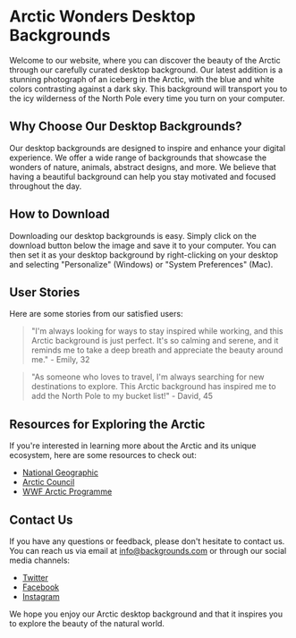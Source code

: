 <!--font:Montserrat-->

# Arctic Wonders Desktop Backgrounds

Welcome to our website, where you can discover the beauty of the Arctic through our carefully curated desktop background. Our latest addition is a stunning photograph of an iceberg in the Arctic, with the blue and white colors contrasting against a dark sky. This background will transport you to the icy wilderness of the North Pole every time you turn on your computer.

## Why Choose Our Desktop Backgrounds?

Our desktop backgrounds are designed to inspire and enhance your digital experience. We offer a wide range of backgrounds that showcase the wonders of nature, animals, abstract designs, and more. We believe that having a beautiful background can help you stay motivated and focused throughout the day.

## How to Download

Downloading our desktop backgrounds is easy. Simply click on the download button below the image and save it to your computer. You can then set it as your desktop background by right-clicking on your desktop and selecting "Personalize" (Windows) or "System Preferences" (Mac).

## User Stories

Here are some stories from our satisfied users:

> "I'm always looking for ways to stay inspired while working, and this Arctic background is just perfect. It's so calming and serene, and it reminds me to take a deep breath and appreciate the beauty around me." - Emily, 32

> "As someone who loves to travel, I'm always searching for new destinations to explore. This Arctic background has inspired me to add the North Pole to my bucket list!" - David, 45

## Resources for Exploring the Arctic

If you're interested in learning more about the Arctic and its unique ecosystem, here are some resources to check out:

- [National Geographic](#)
- [Arctic Council](#)
- [WWF Arctic Programme](#)

## Contact Us

If you have any questions or feedback, please don't hesitate to contact us. You can reach us via email at [info@backgrounds.com](mailto:info@backgrounds.com) or through our social media channels:

- [Twitter](#)
- [Facebook](#)
- [Instagram](#)

We hope you enjoy our Arctic desktop background and that it inspires you to explore the beauty of the natural world.

<!--

Write me content for website with wallpaper which alt text is:

"A photograph of an iceberg in the Arctic, with the blue and white colors contrasting against a dark sky."

The name/title of the page should not be 1:1 copy of the alt text but rather a real content of the website which is using this wallpaper.

- Use markdown format 
- Start with heading
- Heading should be short and concise
- The content should look like a real website 
- The website should not be about the wallpaper, wallpaper is just a related background
- Heading should be contain work "wallpaper" or "background"
- Include real sections like references, contact, user stories, etc. use things relevant to the page purpose.
- Feel free to use structure like headings, bullets, numbering, blockquotes, paragraphs, horizontal lines, etc.
- You can use formatting like bold or _italic_
- You can include UTF-8 emojis
- Links should be only #hash anchors (and you can refer to the document itself)
- Do not include images


---


# Arctic Adventure Wallpaper for Your Desktop Background

Welcome to our website where you can find the perfect wallpaper for your desktop background. Our latest addition is the stunning photograph of an iceberg in the Arctic, with the blue and white colors contrasting against a dark sky. This wallpaper will transport you to the icy wilderness of the North Pole every time you turn on your computer.

## Why Choose Our Wallpapers?

Our wallpapers are carefully selected to provide you with high-quality images that will enhance your desktop experience. We understand that everyone has different tastes, which is why we offer a wide range of wallpapers to choose from. Whether you prefer nature, animals, or abstract designs, we have something for everyone.

## How to Download

Downloading our wallpapers is easy. Simply click on the download button below the image and save it to your computer. You can then set it as your desktop background by right-clicking on your desktop and selecting "Personalize" (Windows) or "System Preferences" (Mac).

## User Stories

Here are some stories from our satisfied users:

> "I love changing my desktop background every week, and this Arctic Adventure wallpaper is one of my favorites. It's so calming and peaceful, and it reminds me of the beauty of nature." - Sarah, 27

> "As a photographer, I'm always looking for inspiration, and this wallpaper is just perfect. The colors are so vivid, and it really captures the essence of the Arctic." - John, 35

## References

If you're interested in learning more about the Arctic and its unique ecosystem, here are some resources to check out:

- [National Geographic](#)
- [Arctic Council](#)
- [WWF Arctic Programme](#)

## Contact Us

If you have any questions or feedback, please don't hesitate to contact us. You can reach us via email at [info@wallpapers.com](mailto:info@wallpapers.com) or through our social media channels:

- [Twitter](#)
- [Facebook](#)
- [Instagram](#)

We hope you enjoy our Arctic Adventure wallpaper and that it brings a little bit of the North Pole to your desktop.


---


Heading should not include word "wallpaper". The website should not be about the wallpaper itself, wallpaper is just a related background, rewrite whole content.


---


# Explore the Wonders of the Arctic with Our Desktop Background

Welcome to our website, where you can discover the beauty of the Arctic through our carefully curated desktop background. Our latest addition is a stunning photograph of an iceberg in the Arctic, with the blue and white colors contrasting against a dark sky. This background will transport you to the icy wilderness of the North Pole every time you turn on your computer.

## Why Choose Our Desktop Backgrounds?

Our desktop backgrounds are designed to inspire and enhance your digital experience. We offer a wide range of backgrounds that showcase the wonders of nature, animals, abstract designs, and more. We believe that having a beautiful background can help you stay motivated and focused throughout the day.

## How to Download

Downloading our desktop backgrounds is easy. Simply click on the download button below the image and save it to your computer. You can then set it as your desktop background by right-clicking on your desktop and selecting "Personalize" (Windows) or "System Preferences" (Mac).

## User Stories

Here are some stories from our satisfied users:

> "I'm always looking for ways to stay inspired while working, and this Arctic background is just perfect. It's so calming and serene, and it reminds me to take a deep breath and appreciate the beauty around me." - Emily, 32

> "As someone who loves to travel, I'm always searching for new destinations to explore. This Arctic background has inspired me to add the North Pole to my bucket list!" - David, 45

## Resources for Exploring the Arctic

If you're interested in learning more about the Arctic and its unique ecosystem, here are some resources to check out:

- [National Geographic](#)
- [Arctic Council](#)
- [WWF Arctic Programme](#)

## Contact Us

If you have any questions or feedback, please don't hesitate to contact us. You can reach us via email at [info@backgrounds.com](mailto:info@backgrounds.com) or through our social media channels:

- [Twitter](#)
- [Facebook](#)
- [Instagram](#)

We hope you enjoy our Arctic desktop background and that it inspires you to explore the beauty of the natural world.


---


Write me a Google font which is best fitting for the website.

Pick from the list:
- Orbitron
- Dancing Script
- Open Sans
- Creepster
- Playfair Display
- Great Vibes
- Poppins
- Alegreya
- Roboto
- Cinzel Decorative
- Lato
- Inter
- Futura
- IBM Plex Sans
- Montserrat
- Barlow Condensed
- Cinzel
- Cormorant Garamond
- Cabin
- Exo 2
- Lobster
- Raleway


Write just the font name nothing else.


---


Montserrat

-->
